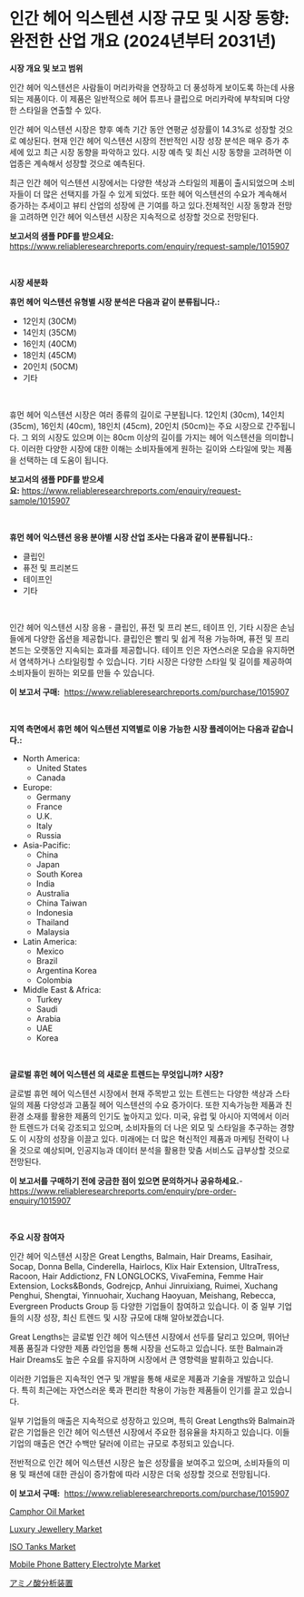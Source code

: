 <p><h1>인간 헤어 익스텐션 시장 규모 및 시장 동향: 완전한 산업 개요 (2024년부터 2031년)</h1></p><p><strong>시장 개요 및 보고 범위</strong></p>
<p><p>인간 헤어 익스텐션은 사람들이 머리카락을 연장하고 더 풍성하게 보이도록 하는데 사용되는 제품이다. 이 제품은 일반적으로 헤어 튜프나 클립으로 머리카락에 부착되며 다양한 스타일을 연출할 수 있다.</p><p>인간 헤어 익스텐션 시장은 향후 예측 기간 동안 연평균 성장률이 14.3%로 성장할 것으로 예상된다. 현재 인간 헤어 익스텐션 시장의 전반적인 시장 성장 분석은 매우 증가 추세에 있고 최근 시장 동향을 파악하고 있다. 시장 예측 및 최신 시장 동향을 고려하면 이 업종은 계속해서 성장할 것으로 예측된다.</p><p>최근 인간 헤어 익스텐션 시장에서는 다양한 색상과 스타일의 제품이 출시되었으며 소비자들이 더 많은 선택지를 가질 수 있게 되었다. 또한 헤어 익스텐션의 수요가 계속해서 증가하는 추세이고 뷰티 산업의 성장에 큰 기여를 하고 있다.전체적인 시장 동향과 전망을 고려하면 인간 헤어 익스텐션 시장은 지속적으로 성장할 것으로 전망된다.</p></p>
<p><strong>보고서의 샘플 PDF를 받으세요:</strong> <a href="https://www.reliableresearchreports.com/enquiry/request-sample/1015907">https://www.reliableresearchreports.com/enquiry/request-sample/1015907</a></p>
<p>&nbsp;</p>
<p><strong>시장 세분화</strong></p>
<p><strong>휴먼 헤어 익스텐션 유형별 시장 분석은 다음과 같이 분류됩니다.:</strong></p>
<p><ul><li>12인치 (30CM)</li><li>14인치 (35CM)</li><li>16인치 (40CM)</li><li>18인치 (45CM)</li><li>20인치 (50CM)</li><li>기타</li></ul></p>
<p>&nbsp;</p>
<p><p>휴먼 헤어 익스텐션 시장은 여러 종류의 길이로 구분됩니다. 12인치 (30cm), 14인치 (35cm), 16인치 (40cm), 18인치 (45cm), 20인치 (50cm)는 주요 시장으로 간주됩니다. 그 외의 시장도 있으며 이는 80cm 이상의 길이를 가지는 헤어 익스텐션을 의미합니다. 이러한 다양한 시장에 대한 이해는 소비자들에게 원하는 길이와 스타일에 맞는 제품을 선택하는 데 도움이 됩니다.</p></p>
<p><strong>보고서의 샘플 PDF를 받으세요:</strong>&nbsp;<a href="https://www.reliableresearchreports.com/enquiry/request-sample/1015907">https://www.reliableresearchreports.com/enquiry/request-sample/1015907</a></p>
<p>&nbsp;</p>
<p><strong> 휴먼 헤어 익스텐션 응용 분야별 시장 산업 조사는 다음과 같이 분류됩니다.:</strong></p>
<p><ul><li>클립인</li><li>퓨전 및 프리본드</li><li>테이프인</li><li>기타</li></ul></p>
<p>&nbsp;</p>
<p><p>인간 헤어 익스텐션 시장 응용 - 클립인, 퓨전 및 프리 본드, 테이프 인, 기타 시장은 손님들에게 다양한 옵션을 제공합니다. 클립인은 빨리 및 쉽게 적용 가능하며, 퓨전 및 프리 본드는 오랫동안 지속되는 효과를 제공합니다. 테이프 인은 자연스러운 모습을 유지하면서 염색하거나 스타일링할 수 있습니다. 기타 시장은 다양한 스타일 및 길이를 제공하여 소비자들이 원하는 외모를 만들 수 있습니다.</p></p>
<p><strong>이 보고서 구매:</strong>&nbsp; <a href="https://www.reliableresearchreports.com/purchase/1015907">https://www.reliableresearchreports.com/purchase/1015907</a></p>
<p>&nbsp;</p>
<p><strong>지역 측면에서 휴먼 헤어 익스텐션 지역별로 이용 가능한 시장 플레이어는 다음과 같습니다.:</strong></p>
<p><ul>
    <li>
        North America:
        <ul>
            <li>United States</li>
            <li>Canada</li>
        </ul>
    </li>
    <li>
        Europe:
        <ul>
            <li>Germany</li>
            <li>France</li>
            <li>U.K.</li>
            <li>Italy</li>
            <li>Russia</li>
        </ul>
    </li>
    <li>
        Asia-Pacific:
        <ul>
            <li>China</li>
            <li>Japan</li>
            <li>South Korea</li>
            <li>India</li>
            <li>Australia</li>
            <li>China Taiwan</li>
            <li>Indonesia</li>
            <li>Thailand</li>
            <li>Malaysia</li>
        </ul>
    </li>
    <li>
        Latin America:
        <ul>
            <li>Mexico</li>
            <li>Brazil</li>
            <li>Argentina Korea</li>
            <li>Colombia</li>
        </ul>
    </li>
    <li>
        Middle East & Africa:
        <ul>
            <li>Turkey</li>
            <li>Saudi</li>
            <li>Arabia</li>
            <li>UAE</li>
            <li>Korea</li>
        </ul>
    </li>
    </ul></p>
<p>&nbsp;</p>
<p><strong>글로벌 휴먼 헤어 익스텐션 의 새로운 트렌드는 무엇입니까? 시장?</strong></p>
<p><p>글로벌 휴먼 헤어 익스텐션 시장에서 현재 주목받고 있는 트렌드는 다양한 색상과 스타일의 제품 다양성과 고품질 헤어 익스텐션의 수요 증가이다. 또한 지속가능한 제품과 친환경 소재를 활용한 제품의 인기도 높아지고 있다. 미국, 유럽 및 아시아 지역에서 이러한 트렌드가 더욱 강조되고 있으며, 소비자들의 더 나은 외모 및 스타일을 추구하는 경향도 이 시장의 성장을 이끌고 있다. 미래에는 더 많은 혁신적인 제품과 마케팅 전략이 나올 것으로 예상되며, 인공지능과 데이터 분석을 활용한 맞춤 서비스도 급부상할 것으로 전망된다.</p></p>
<p><strong>이 보고서를 구매하기 전에 궁금한 점이 있으면 문의하거나 공유하세요.</strong>- <a href="https://www.reliableresearchreports.com/enquiry/pre-order-enquiry/1015907">https://www.reliableresearchreports.com/enquiry/pre-order-enquiry/1015907</a></p>
<p>&nbsp;</p>
<p><strong>주요 시장 참여자</strong></p>
<p><p>인간 헤어 익스텐션 시장은 Great Lengths, Balmain, Hair Dreams, Easihair, Socap, Donna Bella, Cinderella, Hairlocs, Klix Hair Extension, UltraTress, Racoon, Hair Addictionz, FN LONGLOCKS, VivaFemina, Femme Hair Extension, Locks&Bonds, Godrejcp, Anhui Jinruixiang, Ruimei, Xuchang Penghui, Shengtai, Yinnuohair, Xuchang Haoyuan, Meishang, Rebecca, Evergreen Products Group 등 다양한 기업들이 참여하고 있습니다. 이 중 일부 기업들의 시장 성장, 최신 트렌드 및 시장 규모에 대해 알아보겠습니다.</p><p>Great Lengths는 글로벌 인간 헤어 익스텐션 시장에서 선두를 달리고 있으며, 뛰어난 제품 품질과 다양한 제품 라인업을 통해 시장을 선도하고 있습니다. 또한 Balmain과 Hair Dreams도 높은 수요를 유지하며 시장에서 큰 영향력을 발휘하고 있습니다.</p><p>이러한 기업들은 지속적인 연구 및 개발을 통해 새로운 제품과 기술을 개발하고 있습니다. 특히 최근에는 자연스러운 룩과 편리한 착용이 가능한 제품들이 인기를 끌고 있습니다.</p><p>일부 기업들의 매출은 지속적으로 성장하고 있으며, 특히 Great Lengths와 Balmain과 같은 기업들은 인간 헤어 익스텐션 시장에서 주요한 점유율을 차지하고 있습니다. 이들 기업의 매출은 연간 수백만 달러에 이르는 규모로 추정되고 있습니다.</p><p>전반적으로 인간 헤어 익스텐션 시장은 높은 성장률을 보여주고 있으며, 소비자들의 미용 및 패션에 대한 관심이 증가함에 따라 시장은 더욱 성장할 것으로 전망됩니다.</p></p>
<p><strong>이 보고서 구매:</strong>&nbsp;&nbsp;<a href="https://www.reliableresearchreports.com/purchase/1015907">https://www.reliableresearchreports.com/purchase/1015907</a></p>
<p><p><a href="https://github.com/WillieWoodard/Market-Research-Report-List-3/blob/main/camphor-oil-market.md">Camphor Oil Market</a></p><p><a href="https://issuu.com/reportprime-2/docs/luxury-jewellery-market-size-2030.pptx">Luxury Jewellery Market</a></p><p><a href="https://ivy-potential-64b.notion.site/ISO-Tanks-Market-Research-Report-The-Key-To-Successful-Business-Strategy-Forecasted-for-Period-from-d145b804f9be4c18a38e2e2d37afdcc8">ISO Tanks Market</a></p><p><a href="https://issuu.com/reportprime-2/docs/mobile-phone-battery-electrolyte-market-size-2030.">Mobile Phone Battery Electrolyte Market</a></p><p><a href="https://github.com/dzy793153605/Market-Research-Report-List-1/blob/main/4897218190112.md">アミノ酸分析装置</a></p></p>
